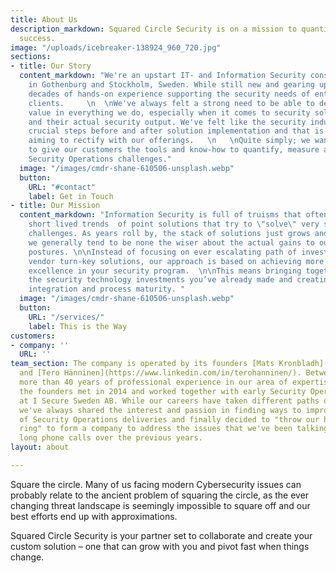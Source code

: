 ```yaml
---
title: About Us
description_markdown: Squared Circle Security is on a mission to quantify your security
  success.
image: "/uploads/icebreaker-138924_960_720.jpg"
sections:
- title: Our Story
  content_markdown: "We're an upstart IT- and Information Security consultancy based
    in Gothenburg and Stockholm, Sweden. While still new and gearing up, we combine
    decades of hands-on experience supporting the security needs of enterprise level
    clients.     \n  \nWe've always felt a strong need to be able to deliver and show
    value in everything we do, especially when it comes to security solution investments
    and their actual security output. We've felt like the security industry was missing
    crucial steps before and after solution implementation and that is what we're
    aiming to rectify with our offerings.   \n   \nQuite simply; we want to be able
    to give our customers the tools and know-how to quantify, measure and manage their
    Security Operations challenges."
  image: "/images/cmdr-shane-610506-unsplash.webp"
  button:
    URL: "#contact"
    label: Get in Touch
- title: Our Mission
  content_markdown: "Information Security is full of truisms that often lead to very
    short lived trends  of point solutions that try to \"solve\" very specific security
    challenges. As years roll by, the stack of solutions just grows and grows, and
    we generally tend to be none the wiser about the actual gains to our security
    postures. \n\nInstead of focusing on ever escalating path of investing into specific
    vendor turn-key solutions, our approach is based on achieving more holistic security
    excellence in your security program.  \n\nThis means bringing together and demystifying
    the security technology investments you’ve already made and creating value through
    integration and process maturity. "
  image: "/images/cmdr-shane-610506-unsplash.webp"
  button:
    URL: "/services/"
    label: This is the Way
customers:
- company: ''
  URL: ''
team_section: The company is operated by its founders [Mats Kronbladh](https://www.linkedin.com/in/kronbladh/)
  and [Tero Hänninen](https://www.linkedin.com/in/terohanninen/). Between us, we have
  more than 40 years of professional experience in our area of expertise. Both of
  the founders met in 2014 and worked together with early Security Operations offerings
  at I Secure Sweden AB. While our careers have taken different paths over the years,
  we've always shared the interest and passion in finding ways to improve the value
  of Security Operations deliveries and finally decided to "throw our hats in the
  ring" to form a company to address the issues that we've been talking about over
  long phone calls over the previous years.
layout: about

---
```

Square the circle. Many of us facing modern Cybersecurity issues can probably relate to the ancient problem of squaring the circle, as the ever changing threat landscape is seemingly impossible to square off and our best efforts end up with approximations.

Squared Circle Security is your partner set to collaborate and create your custom solution – one that can grow with you and pivot fast when things change.